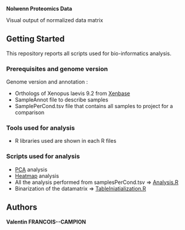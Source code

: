 __Nolwenn Proteomics Data__

Visual output of normalized data matrix

## Getting Started

This repository reports all scripts used for bio-informatics analysis.  

### Prerequisites and genome version
Genome version and annotation :
* Orthologs of Xenopus laevis 9.2 from [Xenbase](https://download.xenbase.org/xenbase/Genomics/JGI/Xenla9.2/)
* SampleAnnot file to describe samples
* SamplePerCond.tsv file that contains all samples to project for a comparison
  
### Tools used for analysis

* R libraries used are shown in each R files

### Scripts used for analysis

* [PCA](RScript/PCA.R) analysis
* [Heatmap](RScript/Heatmap.R) analysis
* All the analysis performed from samplesPerCond.tsv => [Analysis.R](RScript/Analysis.R) 
* Binarization of the datamatrix => [TableIniatialization.R](RScript/TableIniatialization.R)

## Authors

**Valentin FRANCOIS--CAMPION** 
